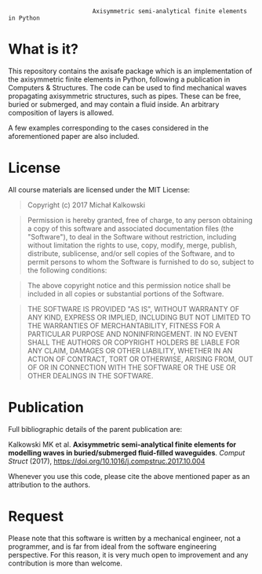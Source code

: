                             Axisymmetric semi-analytical finite elements in Python

What is it?
===========

This repository contains the axisafe package which is an implementation of 
the axisymmetric finite elements in Python, following a publication in 
Computers & Structures. The code can be used to find mechanical waves
propagating axisymmetric structures, such as pipes. These can be free, buried
or submerged, and may contain a fluid inside. An arbitrary composition of layers
is allowed. 

A few examples corresponding to the cases considered in the aforementioned paper
are also included.

License
=======

All course materials are licensed under the MIT License:

> Copyright (c) 2017 Michał Kalkowski

> Permission is hereby granted, free of charge, to any person obtaining a copy
> of this software and associated documentation files (the "Software"), to deal
> in the Software without restriction, including without limitation the rights
> to use, copy, modify, merge, publish, distribute, sublicense, and/or sell
> copies of the Software, and to permit persons to whom the Software is
> furnished to do so, subject to the following conditions:

> The above copyright notice and this permission notice shall be included in
> all copies or substantial portions of the Software.

> THE SOFTWARE IS PROVIDED "AS IS", WITHOUT WARRANTY OF ANY KIND, EXPRESS OR
> IMPLIED, INCLUDING BUT NOT LIMITED TO THE WARRANTIES OF MERCHANTABILITY,
> FITNESS FOR A PARTICULAR PURPOSE AND NONINFRINGEMENT. IN NO EVENT SHALL THE
> AUTHORS OR COPYRIGHT HOLDERS BE LIABLE FOR ANY CLAIM, DAMAGES OR OTHER
> LIABILITY, WHETHER IN AN ACTION OF CONTRACT, TORT OR OTHERWISE, ARISING FROM,
> OUT OF OR IN CONNECTION WITH THE SOFTWARE OR THE USE OR OTHER DEALINGS IN
> THE SOFTWARE.

Publication
=========

Full bibliographic details of the parent publication are:

Kalkowski MK et al. **Axisymmetric semi-analytical finite elements for modelling waves in buried/submerged fluid-filled waveguides**. *Comput Struct* (2017), https://doi.org/10.1016/j.compstruc.2017.10.004

Whenever you use this code, please cite the above mentioned paper as an attribution to the authors.

Request
=========
Please note that this software is written by a mechanical engineer, not a programmer, and is far from ideal from the software engineering perspective. For this reason, it is very much open to improvement and any contribution is more than welcome.
